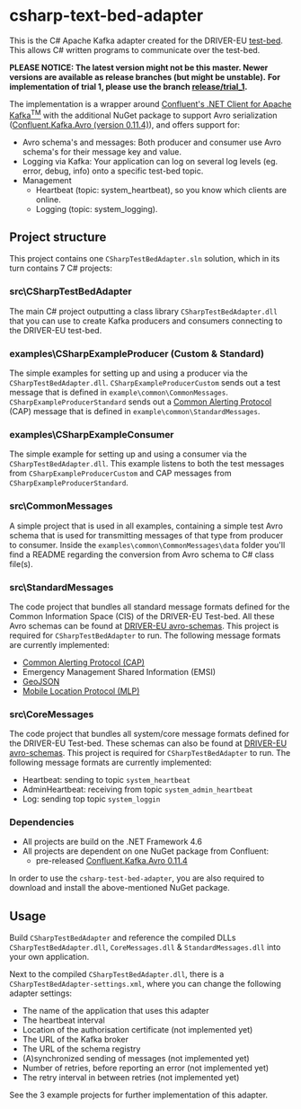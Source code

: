 # csharp-text-bed-adapter

This is the C# Apache Kafka adapter created for the DRIVER-EU [test-bed](https://github.com/DRIVER-EU/test-bed). This allows C# written programs to communicate over the test-bed.

__PLEASE NOTICE: The latest version might not be this master. Newer versions are available as release branches (but might be unstable).__
__For implementation of trial 1, please use the branch [release/trial_1](https://github.com/DRIVER-EU/csharp-test-bed-adapter/tree/release/trial_1).__

The implementation is a wrapper around [Confluent's .NET Client for Apache Kafka<sup>TM</sup>](https://github.com/confluentinc/confluent-kafka-dotnet) with the additional NuGet package to support Avro serialization ([Confluent.Kafka.Avro (version 0.11.4)](https://www.nuget.org/packages/confluent.kafka.avro)), and offers support for:

* Avro schema's and messages: Both producer and consumer use Avro schema's for their message key and value.
* Logging via Kafka: Your application can log on several log levels (eg. error, debug, info) onto a specific test-bed topic.
* Management
  * Heartbeat (topic: system_heartbeat), so you know which clients are online.
  * Logging (topic: system_logging).

## Project structure

This project contains one `CSharpTestBedAdapter.sln` solution, which in its turn contains 7 C# projects:

### src\CSharpTestBedAdapter

The main C# project outputting a class library `CSharpTestBedAdapter.dll` that you can use to create Kafka producers and consumers connecting to the DRIVER-EU test-bed.

### examples\CSharpExampleProducer (Custom & Standard)

The simple examples for setting up and using a producer via the `CSharpTestBedAdapter.dll`.
`CSharpExampleProducerCustom` sends out a test message that is defined in `example\common\CommonMessages`.
`CSharpExampleProducerStandard` sends out a [Common Alerting Protocol](https://en.wikipedia.org/wiki/Common_Alerting_Protocol) (CAP) message that is defined in `example\common\StandardMessages`.

### examples\CSharpExampleConsumer

The simple example for setting up and using a consumer via the `CSharpTestBedAdapter.dll`.
This example listens to both the test messages from `CSharpExampleProducerCustom` and CAP messages from `CSharpExampleProducerStandard`.

### src\CommonMessages

A simple project that is used in all examples, containing a simple test Avro schema that is used for transmitting messages of that type from producer to consumer.
Inside the `examples\common\CommonMessages\data` folder you'll find a README regarding the conversion from Avro schema to C# class file(s).

### src\StandardMessages

The code project that bundles all standard message formats defined for the Common Information Space (CIS) of the DRIVER-EU Test-bed. All these Avro schemas can be found at [DRIVER-EU avro-schemas](https://github.com/DRIVER-EU/avro-schemas). This project is required for `CSharpTestBedAdapter` to run. The following message formats are currently implemented:

* [Common Alerting Protocol (CAP)](https://en.wikipedia.org/wiki/Common_Alerting_Protocol)
* Emergency Management Shared Information (EMSI)
* [GeoJSON](https://en.wikipedia.org/wiki/GeoJSON)
* [Mobile Location Protocol (MLP)](https://en.wikipedia.org/wiki/Mobile_Location_Protocol)

### src\CoreMessages

The code project that bundles all system/core message formats defined for the DRIVER-EU Test-bed. These schemas can also be found at [DRIVER-EU avro-schemas](https://github.com/DRIVER-EU/avro-schemas). This project is required for `CSharpTestBedAdapter` to run. The following message formats are currently implemented:

* Heartbeat: sending to topic `system_heartbeat`
* AdminHeartbeat: receiving from topic `system_admin_heartbeat`
* Log: sending top topic `system_loggin`

### Dependencies

* All projects are build on the .NET Framework 4.6
* All projects are dependent on one NuGet package from Confluent:
  * pre-released [Confluent.Kafka.Avro 0.11.4](https://www.nuget.org/packages/Confluent.Kafka.Avro/0.11.4)

In order to use the `csharp-test-bed-adapter`, you are also required to download and install the above-mentioned NuGet package.
 
## Usage

Build `CSharpTestBedAdapter` and reference the compiled DLLs `CSharpTestBedAdapter.dll`, `CoreMessages.dll` & `StandardMessages.dll` into your own application.

Next to the compiled `CSharpTestBedAdapter.dll`, there is a `CSharpTestBedAdapter-settings.xml`, where you can change the following adapter settings:
* The name of the application that uses this adapter
* The heartbeat interval
* Location of the authorisation certificate (not implemented yet)
* The URL of the Kafka broker
* The URL of the schema registry
* (A)synchronized sending of messages (not implemented yet)
* Number of retries, before reporting an error (not implemented yet)
* The retry interval in between retries (not implemented yet)

See the 3 example projects for further implementation of this adapter.